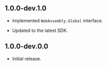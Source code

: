 ## 1.0.0-dev.1.0

* Implemented `WebAssembly.Global` interface.

* Updated to the latest SDK.

## 1.0.0-dev.0.0

* Initial release.